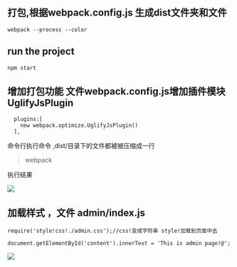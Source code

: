
## 打包,根据webpack.config.js 生成dist文件夹和文件
```
webpack --process --color 
```


## run the project
```
npm start
```

## 增加打包功能 文件webpack.config.js增加插件模块UglifyJsPlugin
```
  plugins:[
    new webpack.optimize.UglifyJsPlugin()
  ],
```
命令行执行命令 ,dist/目录下的文件都被被压缩成一行

>webpack

执行结果

![](https://github.com/zxx1988328/webpack_demo_dabao/blob/master/imgs/compress.png)


## 加载样式 ，文件 admin/index.js
```
require('style!css!./admin.css');//css!变成字符串 style!加载到页面中去

document.getElementById('content').innerText = 'This is admin page!@';
```


![](https://github.com/zxx1988328/webpack_demo_dabao/blob/master/imgs/loader.png)